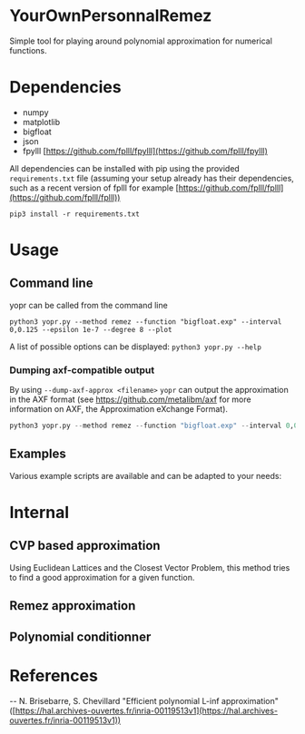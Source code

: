 
# YourOwnPersonnalRemez
Simple tool for playing around polynomial approximation for numerical functions.

# Dependencies

- numpy
- matplotlib
- bigfloat
- json
- fpylll [https://github.com/fplll/fpylll](https://github.com/fplll/fpylll)

All dependencies can be installed with pip using the provided ` requirements.txt ` file (assuming your setup already has their dependencies, such as a recent version of fplll for example [https://github.com/fplll/fplll](https://github.com/fplll/fplll))

 ` pip3 install -r requirements.txt `

# Usage

## Command line

yopr can be called from the command line

 ` python3 yopr.py --method remez --function "bigfloat.exp" --interval 0,0.125 --epsilon 1e-7 --degree 8 --plot `

A list of possible options can be displayed:
 ` python3 yopr.py --help `

### Dumping axf-compatible output

By using `--dump-axf-approx <filename>` `yopr` can output the approximation in the AXF format (see https://github.com/metalibm/axf for more information on AXF, the Approximation eXchange Format).

```python
python3 yopr.py --method remez --function "bigfloat.exp" --interval 0,0.125 --epsilon 1e-7 --degree 8 --dump-axf-approx exp-fp32.json.axf 
```

## Examples

Various example scripts are available and can be adapted to your needs:

# Internal

##  CVP based approximation
Using Euclidean Lattices and the Closest Vector Problem, this method tries to find a good approximation for a given function.

## Remez approximation

## Polynomial conditionner


# References
 -- N. Brisebarre, S. Chevillard "Efficient polynomial L-inf approximation" ([https://hal.archives-ouvertes.fr/inria-00119513v1](https://hal.archives-ouvertes.fr/inria-00119513v1))
